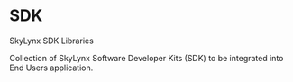 # SDK
SkyLynx SDK Libraries 

Collection of SkyLynx Software Developer Kits (SDK) to be integrated into End Users application.

